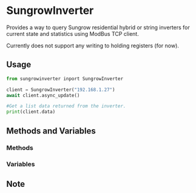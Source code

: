 # SungrowInverter

Provides a way to query Sungrow residential hybrid or string inverters for current state and statistics using ModBus TCP client.

Currently does not support any writing to holding registers (for now).


## Usage

```python
from sungrowinverter inport SungrowInverter

client = SungrowInverter("192.168.1.27")
await client.async_update()

#Get a list data returned from the inverter.
print(client.data)
```

## Methods and Variables

### Methods

### Variables

## Note
